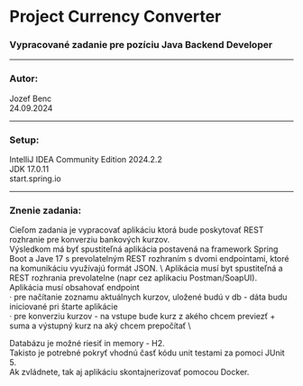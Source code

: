 # Project Currency Converter
### Vypracované zadanie pre pozíciu Java Backend Developer
--------------------

### Autor:
Jozef Benc \
24.09.2024

--------------------
### Setup:
IntelliJ IDEA Community Edition 2024.2.2 \
JDK 17.0.11 \
start.spring.io

--------------------
### Znenie zadania:
Cieľom zadania je vypracovať aplikáciu ktorá bude poskytovať REST rozhranie pre konverziu bankových kurzov. \
Výsledkom má byť spustiteľná aplikácia postavená na framework Spring Boot a Jave 17 s prevolatelným REST rozhraním s dvomi endpointami, ktoré na komunikáciu využívajú formát JSON. \ 
Aplikácia musí byt spustiteľná a REST rozhrania prevolatelne (napr cez aplikaciu Postman/SoapUI). \
Aplikácia musí obsahovať endpoint \
·         pre načítanie zoznamu aktuálnych kurzov, uložené budú v db - dáta budu iniciované pri štarte aplikácie \
·         pre konverziu kurzov - na vstupe bude kurz z akého chcem previezť + suma  a  výstupný kurz na aký chcem prepočítať \

Databázu je možné riesiť in memory - H2. \
Takisto je potrebné pokryť vhodnú časť kódu unit testami za pomoci JUnit 5. \
Ak zvládnete, tak aj aplikáciu skontajnerizovať pomocou Docker.